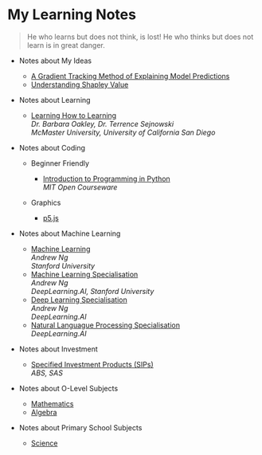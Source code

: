 # My Learning Notes

> He who learns but does not think, is lost! He who thinks but does not learn is in great danger.

- Notes about My Ideas

  - [A Gradient Tracking Method of Explaining Model Predictions](idea/idea-1-gradient-tracking-explainer)
  - [Understanding Shapley Value](idea/idea-2-understanding-shapley-value)
  <!-- - [Reversing Partial Derivatives](idea/idea-2-reversing-partial-derivatives) -->  

- Notes about Learning

  - [Learning How to Learning](learn/learn-1-what-is-learning)<br>
    *Dr. Barbara Oakley, Dr. Terrence Sejnowski*<br>
    *McMaster University, University of California San Diego*

- Notes about Coding

  - Beginner Friendly
    - [Introduction to Programming in Python](coding/python-intro/pyi-1-introduction)<br>
      *MIT Open Courseware*

  - Graphics
    - [p5.js](cg/p5/p5-1-introduction)

- Notes about Machine Learning

  - [Machine Learning](ml/ml-1-introduction)<br>
    *Andrew Ng*<br>
    *Stanford University*
  - [Machine Learning Specialisation](mls/ml-1-univariate-linear-regression)<br>
    *Andrew Ng*<br>
    *DeepLearning.AI, Stanford University*
  - [Deep Learning Specialisation](dl/dl-1-introduction)<br>
    *Andrew Ng*<br>
    *DeepLearning.AI*
  - [Natural Languague Processing Specialisation](nlp/nlp-1-sentiment-analysis-logistic-regression)<br>
    *DeepLearning.AI*

- Notes about Investment

  - [Specified Investment Products (SIPs)](fin/sip/sip-1-unit-trusts)<br>
    *ABS, SAS*

<!--
- Notes about Statistics

  - Penn State University - Statistics Online
    - STAT 100: Statistical Concepts and Reasoning
    - STAT 200: Elementary Statistics
    - STAT 401: Experimental Methods
    - STAT 414: Introduction to Probability Theory
    - STAT 416: Introduction to Mathematical Statistics
-->

- Notes about O-Level Subjects

  - [Mathematics](school/sec/math/m-01-numbers)
  - [Algebra](school/sec/math/algebra/algebra-1)

- Notes about Primary School Subjects

  <!-- - [Mathematics](school/pri/math/math-1) -->
  - [Science](school/pri/sci/sci-1-introduction)
